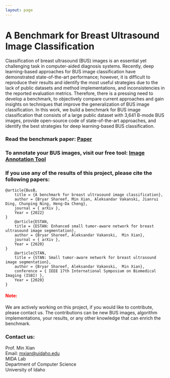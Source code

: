 ```yaml
---
layout: page
---
```


# A Benchmark for Breast Ultrasound Image Classification

Classification of breast ultrasound (BUS) images is an essential yet challenging task in computer-aided diagnosis systems. Recently, deep learning-based approaches for BUS image classification have demonstrated state-of-the-art performance; however, it is difficult to reproduce their results and identify the most useful strategies due to the lack of public datasets and method implementations, and inconsistencies in the reported evaluation metrics. Therefore, there is a pressing need to develop a benchmark, to objectively compare current approaches and gain insights on techniques that improve the generalization of BUS image classification. In this work, we build a benchmark for BUS image classification that consists of a large public dataset with 3,641 B-mode BUS images, provide open-source code of state-of-the-art approaches, and identify the best strategies for deep learning-based BUS classification.

### Read the benchmark paper: [Paper](https://papers.ssrn.com/sol3/papers.cfm?abstract_id=4339660)

### To annotate your BUS images, visit our free tool: [Image Annotation Tool](http://bus.midalab.net/)

### If you use any of the results of this project, please cite the following papers:
	@article{BusB, 
		title = {A benchmark for breast ultrasound image classification},
		author = {Bryar Shareef, Min Xian, Aleksandar Vakanski, Jianrui Ding, Chunping Ning, Heng-Da Cheng},
		journal = { arXiv },
		Year = {2022}
	}
		@article{ESTAN, 
		title = {ESTAN: Enhanced small tumor-aware network for breast ultrasound image segmentation},
		author = {Bryar Shareef, Aleksandar Vakanski,  Min Xian},
		journal = { arXiv },
		Year = {2020}
	}
		@article{STAN, 
		title = {STAN: Small tumor-aware network for breast ultrasound image segmentation},
		author = {Bryar Shareef, Aleksandar Vakanski,  Min Xian},
		conference = { IEEE 17th International Symposium on Biomedical Imaging (ISBI) },
		Year = {2020}
	}

#### <span style="color:Red">Note: </span>
We are actively working on this project, if you would like to contribute, please contact us. The contributions can be new BUS images, algorithm implementations, your results, or any other knowledge that can enrich the benchmark.

### Contact us:

Prof. Min Xian \
Email: [mxian@uidaho.edu](mxian@uidaho.edu) \
MIDA Lab \
Department of Computer Science\
University of Idaho
